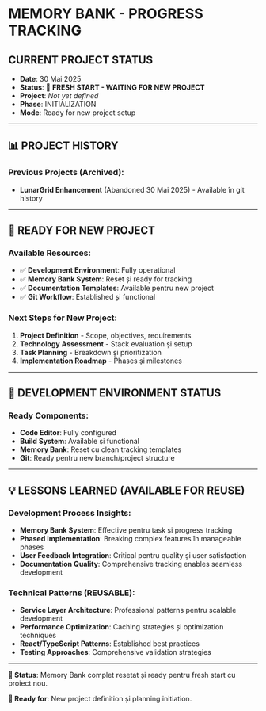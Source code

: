 # MEMORY BANK - PROGRESS TRACKING

## CURRENT PROJECT STATUS
- **Date**: 30 Mai 2025
- **Status**: 🚀 **FRESH START - WAITING FOR NEW PROJECT**
- **Project**: *Not yet defined*
- **Phase**: INITIALIZATION
- **Mode**: Ready for new project setup

---

## 📊 **PROJECT HISTORY**

### **Previous Projects** (Archived):
- **LunarGrid Enhancement** (Abandoned 30 Mai 2025) - Available în git history

---

## 🎯 **READY FOR NEW PROJECT**

### **Available Resources**:
- ✅ **Development Environment**: Fully operational
- ✅ **Memory Bank System**: Reset și ready for tracking
- ✅ **Documentation Templates**: Available pentru new project
- ✅ **Git Workflow**: Established și functional

### **Next Steps for New Project**:
1. **Project Definition** - Scope, objectives, requirements
2. **Technology Assessment** - Stack evaluation și setup
3. **Task Planning** - Breakdown și prioritization
4. **Implementation Roadmap** - Phases și milestones

---

## 🚀 **DEVELOPMENT ENVIRONMENT STATUS**

### **Ready Components**:
- **Code Editor**: Fully configured
- **Build System**: Available și functional
- **Memory Bank**: Reset cu clean tracking templates
- **Git**: Ready pentru new branch/project structure

---

## 💡 **LESSONS LEARNED (AVAILABLE FOR REUSE)**

### **Development Process Insights**:
- **Memory Bank System**: Effective pentru task și progress tracking
- **Phased Implementation**: Breaking complex features în manageable phases
- **User Feedback Integration**: Critical pentru quality și user satisfaction
- **Documentation Quality**: Comprehensive tracking enables seamless development

### **Technical Patterns (REUSABLE)**:
- **Service Layer Architecture**: Professional patterns pentru scalable development
- **Performance Optimization**: Caching strategies și optimization techniques
- **React/TypeScript Patterns**: Established best practices
- **Testing Approaches**: Comprehensive validation strategies

---

**🎯 Status**: Memory Bank complet resetat și ready pentru fresh start cu proiect nou.

**🚀 Ready for**: New project definition și planning initiation.
